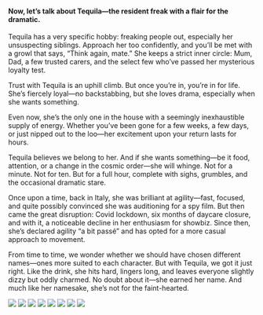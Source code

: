 <h4>Now, let’s talk about Tequila—the resident freak with a flair for the dramatic.</h4>

Tequila has a very specific hobby: freaking people out, especially her unsuspecting siblings. Approach her too confidently, and you’ll be met with a growl that says, “Think again, mate.” She keeps a strict inner circle: Mum, Dad, a few trusted carers, and the select few who’ve passed her mysterious loyalty test.

Trust with Tequila is an uphill climb. But once you’re in, you’re in for life. She’s fiercely loyal—no backstabbing, but she loves drama, especially when she wants something.

Even now, she’s the only one in the house with a seemingly inexhaustible supply of energy. Whether you’ve been gone for a few weeks, a few days, or just nipped out to the loo—her excitement upon your return lasts for hours.

Tequila believes we belong to her. And if she wants something—be it food, attention, or a change in the cosmic order—she will whinge. Not for a minute. Not for ten. But for a full hour, complete with sighs, grumbles, and the occasional dramatic stare.

Once upon a time, back in Italy, she was brilliant at agility—fast, focused, and quite possibly convinced she was auditioning for a spy film. But then came the great disruption: Covid lockdown, six months of daycare closure, and with it, a noticeable decline in her enthusiasm for showbiz. Since then, she’s declared agility “a bit passé” and has opted for a more casual approach to movement.

From time to time, we wonder whether we should have chosen different names—ones more suited to each character. But with Tequila, we got it just right. Like the drink, she hits hard, lingers long, and leaves everyone slightly dizzy but oddly charmed. No doubt about it—she earned her name. And much like her namesake, she’s not for the faint-hearted.

![](88.JPG)
![](89.JPG)
![](90.JPG)
![](91.JPG)
![](92.JPG)
![](93.JPG)
![](94.JPG)
![](95.JPG)
<p></p>
